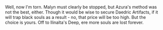 Well, now I'm torn. Malyn must clearly be stopped, but Azura's method was not the best, either. Though it would be wise to secure Daedric Artifacts, if it will
trap black souls as a result - no, that price will be too high. But the choice is yours. Off to Ilinalta's Deep, ere more souls are lost forever.

